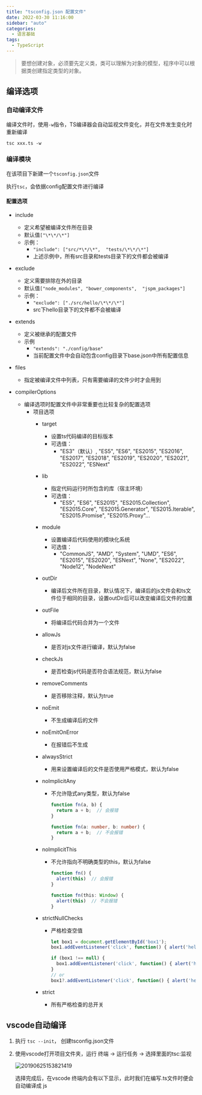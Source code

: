 ```yaml
---
title: "tsconfig.json 配置文件"
date: 2022-03-30 11:16:00
sidebar: "auto"
categories:
  - 语言基础
tags:
  - TypeScript
---
```


> 要想创建对象，必须要先定义类，类可以理解为对象的模型，程序中可以根据类创建指定类型的对象。



<!-- more -->

## 编译选项

### 自动编译文件

编译文件时，使用`-w`指令，TS编译器会自动监视文件变化，并在文件发生变化时重新编译

`tsc xxx.ts -w`



### 编译模块

在该项目下新建一个`tsconfig.json`文件

执行`tsc`，会依据config配置文件进行编译



#### 配置选项

- include
  - 定义希望被编译文件所在目录
  - 默认值`["\*\*/\*"]`
  - 示例：
    - `"include": ["src/*\*/\*",  "tests/\*\*/\*"]`
    - 上述示例中，所有src目录和tests目录下的文件都会被编译
  
- exclude
  - 定义需要排除在外的目录
  - 默认值`["node_modules", "bower_components",  "jspm_packages"]`
  - 示例：
    - `"exclude": ["./src/hello/\*\*/\*"]`
    - src下hello目录下的文件都不会被编译
  
- extends
  - 定义被继承的配置文件
  - 示例
    - `"extends": "./config/base"`
    - 当前配置文件中会自动包含config目录下base.json中所有配置信息
  
- files
  - 指定被编译文件中列表，只有需要编译的文件少时才会用到
  
- compilerOptions
  - 编译选项时配置文件中非常重要也比较复杂的配置选项
    - 项目选项
      - target
        - 设置ts代码编译的目标版本
        - 可选值：
          - "ES3"（默认）, "ES5", "ES6", "ES2015", "ES2016", "ES2017", "ES2018", "ES2019", "ES2020", "ES2021", "ES2022", "ESNext"
      
      - lib
        - 指定代码运行时所包含的库（宿主环境）
        - 可选值：
          - "ES5", "ES6", "ES2015", "ES2015.Collection", "ES2015.Core", "ES2015.Generator", "ES2015.Iterable", "ES2015.Promise", "ES2015.Proxy"...
      
      - module
        - 设置编译后代码使用的模块化系统
        - 可选值：
          - "CommonJS", "AMD", "System", "UMD", "ES6", "ES2015", "ES2020", "ESNext", "None", "ES2022", "Node12", "NodeNext"
      
      - outDir
        - 编译后文件所在目录，默认情况下，编译后的js文件会和ts文件位于相同的目录，设置outDir后可以改变编译后文件的位置
      
      - outFile
        - 将编译后代码合并为一个文件
      
      - allowJs
        - 是否对js文件进行编译，默认为false
      
      - checkJs
        - 是否检查js代码是否符合语法规范，默认为false
      
      - removeComments
        - 是否移除注释，默认为true
      
      - noEmit
        - 不生成编译后的文件
      
      - noEmitOnError
        - 在报错后不生成
      
      - alwaysStrict
      
        - 用来设置编译后的文件是否使用严格模式，默认为false
      
      - noImplicitAny
      
        - 不允许隐式any类型，默认为false
      
          ```typescript
          function fn(a, b) {
          	return a + b;  // 会报错
          }
          
          function fn(a: number, b: number) {
          	return a + b;  // 不会报错
          }
          ```
      
      - noImplicitThis
      
        - 不允许指向不明确类型的this，默认为false
      
          ```typescript
          function fn() {
          	alert(this)  // 会报错
          }
          
          function fn(this: Window) {
          	alert(this)  // 不会报错
          }
          ```
      
      - strictNullChecks
      
        - 严格检查空值
      
          ```typescript
          let box1 = document.getElementById('box1');
          box1.addEventListener('click', function() { alert('hello') }); // 此时box1不确定是否存在
          
          if (box1 !== null) {
            box1.addEventListener('click', function() { alert('hello') }); // 不会报错
          }
          // or
          box1?.addEventListener('click', function() { alert('hello') }); // 不会报错
          ```
      
      - strict
      
        - 所有严格检查的总开关



## vscode自动编译

1. 执行 `tsc --init`， 创建tsconfig.json文件

2. 使用vscode打开项目文件夹，运行 终端 -> 运行任务 -> 选择里面的tsc:监视

   ![20190625153821419](/Users/sunruonan/Typora_pic/20190625153821419.png)

   选择完成后，在vscode 终端内会有以下显示，此时我们在编写.ts文件时便会自动编译成 js 